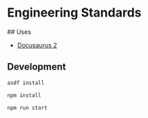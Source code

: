 # Engineering Standards

## Uses

- [Docusaurus 2](https://docusaurus.io/)

## Development

```sh
asdf install

npm install

npm run start
```
